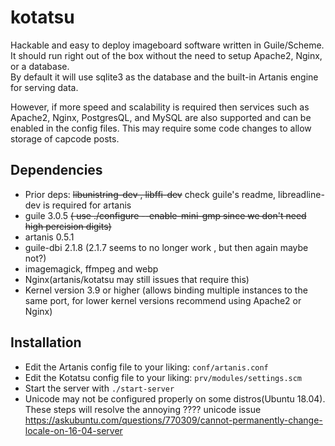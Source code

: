 # kotatsu

Hackable and easy to deploy imageboard software written in Guile/Scheme.  
It should run right out of the box without the need to setup Apache2, Nginx, or a database.  
By default it will use sqlite3 as the database and the built-in Artanis engine for serving data.  

However, if more speed and scalability is required then services such as Apache2, Nginx, PostgresQL, and MySQL are also supported and can be enabled in the config files. This may require some code changes to allow storage of capcode posts.

## Dependencies
* Prior deps: ~~libunistring-dev , libffi-dev~~ check guile's readme, libreadline-dev is required for artanis
* guile 3.0.5 ~~( use ./configure --enable-mini-gmp since we don't need high percision digits)~~
* artanis 0.5.1
* guile-dbi 2.1.8 (2.1.7 seems to no longer work , but then again maybe not?)
* imagemagick, ffmpeg and webp
* Nginx(artanis/kotatsu may still issues that require this)
* Kernel version 3.9 or higher (allows binding multiple instances to the same port, for lower kernel versions recommend using Apache2 or Nginx)

## Installation

* Edit the Artanis config file to your liking: `conf/artanis.conf`
* Edit the Kotatsu config file to your liking: `prv/modules/settings.scm`
* Start the server with `./start-server`
* Unicode may not be configured properly on some distros(Ubuntu 18.04). These steps will resolve the annoying ???? unicode issue https://askubuntu.com/questions/770309/cannot-permanently-change-locale-on-16-04-server
